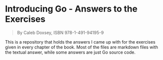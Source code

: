 # Introducing Go - Answers to the Exercises

> By Caleb Doxsey, ISBN 978-1-491-94195-9

This is a repository that holds the answers I came up with for
the exercises given in every chapter of the book. Most of the
files are markdown files with the textual answer, while some
answers are just Go source code.
